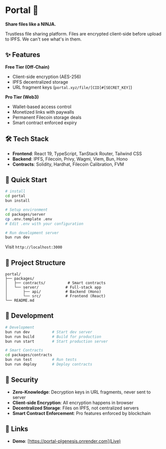 # Portal 🥷

**Share files like a NINJA.**

Trustless file sharing platform. Files are encrypted client-side before upload to IPFS. We can't see what's in them.

## ✨ Features

**Free Tier (Off-Chain)**
- Client-side encryption (AES-256)
- IPFS decentralized storage
- URL fragment keys (`portal.xyz/file/[CID]#[SECRET_KEY]`)

**Pro Tier (Web3)**
- Wallet-based access control
- Monetized links with paywalls
- Permanent Filecoin storage deals
- Smart contract enforced expiry

## 🛠 Tech Stack

- **Frontend**: React 19, TypeScript, TanStack Router, Tailwind CSS
- **Backend**: IPFS, Filecoin, Privy, Wagmi, Viem, Bun, Hono
- **Contracts**: Solidity, Hardhat, Filecoin Calibration, FVM

## 🚀 Quick Start

```bash
# install
cd portal
bun install

# Setup environment
cd packages/server
cp .env.template .env
# Edit .env with your configuration

# Run development server
bun run dev
```

Visit `http://localhost:3000`

## 📁 Project Structure

```
portal/
├── packages/
│   ├── contracts/          # Smart contracts
│   └── server/            # Full-stack app
│       ├── api/           # Backend (Hono)
│       └── src/           # Frontend (React)
└── README.md
```

## 🔧 Development

```bash
# Development
bun run dev          # Start dev server
bun run build        # Build for production
bun run start        # Start production server

# Smart Contracts
cd packages/contracts
bun run test         # Run tests
bun run deploy       # Deploy contracts
```

## 🔐 Security

- **Zero-Knowledge**: Decryption keys in URL fragments, never sent to server
- **Client-side Encryption**: All encryption happens in browser
- **Decentralized Storage**: Files on IPFS, not centralized servers
- **Smart Contract Enforcement**: Pro features enforced by blockchain

## 🔗 Links

- **Demo**: [https://portal-plgenesis.onrender.com](Live)